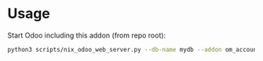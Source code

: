 # Usage

Start Odoo including this addon (from repo root):

```bash
python3 scripts/nix_odoo_web_server.py --db-name mydb --addon om_account_daily_reports
```
